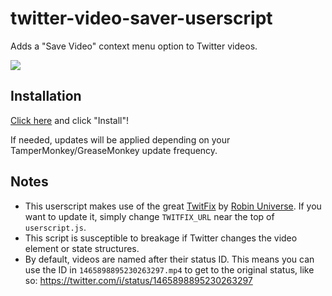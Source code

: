 # twitter-video-saver-userscript
Adds a "Save Video" context menu option to Twitter videos.

<img src="https://files.f66.dev/uploads/NeJm8KpNfIfj1FJj.png">

## Installation
[Click here](https://raw.githubusercontent.com/FlyingSixtySix/twitter-video-saver/main/twitter-video-saver.user.js) and click "Install"!

If needed, updates will be applied depending on your TamperMonkey/GreaseMonkey update frequency.

## Notes
- This userscript makes use of the great [TwitFix](https://github.com/robinuniverse/twitfix) by [Robin Universe](https://github.com/robinuniverse).
If you want to update it, simply change `TWITFIX_URL` near the top of `userscript.js`.
- This script is susceptible to breakage if Twitter changes the video element or state structures.
- By default, videos are named after their status ID.
This means you can use the ID in `1465898895230263297.mp4` to get to the original status, like so: https://twitter.com/i/status/1465898895230263297
